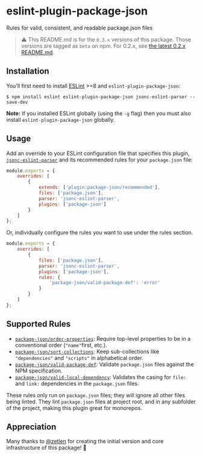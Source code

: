 # eslint-plugin-package-json

Rules for valid, consistent, and readable package.json files

> ⚠️ This README.md is for the `0.3.x` versions of this package.
> Those versions are tagged as `beta` on npm.
> For 0.2.x, see [the latest 0.2.x README.md](https://github.com/JoshuaKGoldberg/eslint-plugin-package-json/tree/a1c3bf76fb1a55e85f071051be55dc06ebb47c8b).

## Installation

You'll first need to install [ESLint](http://eslint.org) >=8 and `eslint-plugin-package-json`:

```shell
$ npm install eslint eslint-plugin-package-json jsonc-eslint-parser --save-dev
```

**Note:** If you installed ESLint globally (using the `-g` flag) then you must also install `eslint-plugin-package-json` globally.

## Usage

Add an override to your ESLint configuration file that specifies this plugin, [`jsonc-eslint-parser`](https://github.com/ota-meshi/jsonc-eslint-parser) and its recommended rules for your `package.json` file:

```js
module.exports = {
    overrides: [
        {
            extends: ['plugin:package-json/recommended'],
            files: ['package.json'],
            parser: 'jsonc-eslint-parser',
            plugins: ['package-json']
        }
    ]
};
```

Or, individually configure the rules you want to use under the rules section.

```js
module.exports = {
    overrides: [
        {
            files: ['package.json'],
            parser: 'jsonc-eslint-parser',
            plugins: ['package-json'],
            rules: {
                'package-json/valid-package-def': 'error'
            }
        }
    ]
};
```

## Supported Rules

-   [`package-json/order-properties`](docs/rules/order-properties.md): Require top-level properties to be in a conventional order (`"name"`first, etc.).
-   [`package-json/sort-collections`](docs/rules/sort-collections.md): Keep sub-collections like `"dependencies"` and `"scripts"` in alphabetical order.
-   [`package-json/valid-package-def`](docs/rules/valid-package-def.md): Validate `package.json` files against the NPM specification.
-   [`package-json/valid-local-dependency`](docs/rules/valid-local-dependency.md): Validates the casing for `file:` and `link:` dependencies in the `package.json` files.

These rules only run on `package.json` files; they will ignore all other files being linted. They lint `package.json` files at project root, and in any subfolder of the project, making this plugin great for monorepos.

## Appreciation

Many thanks to [@zetlen](https://github.com/zetlen) for creating the initial version and core infrastructure of this package! 💖
